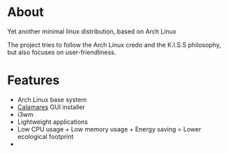 # About

Yet another minimal linux distribution, based on Arch Linux

The project tries to follow the Arch Linux credo and the K.I.S.S philosophy, but also focuses on user-friendliness.

# Features
- Arch Linux base system
- [Calamares](https://calamares.io/) GUI installer
- i3wm
- Lightweight applications
- Low CPU usage + Low memory usage + Energy saving = Lower ecological footprint
- 
